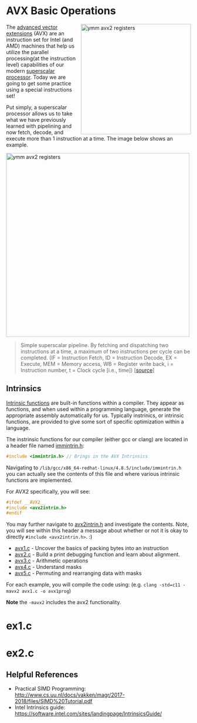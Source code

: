 # AVX Basic Operations

<img align="right" src="./Media/ymm.png" width="300px" alt="ymm avx2 registers">

The [advanced vector extensions](https://en.wikipedia.org/wiki/Advanced_Vector_Extensions) (AVX) are an instruction set for Intel (and AMD) machines that help us utilize the parallel processing(at the instruction level) capabilities of our modern [superscalar processor](https://en.wikipedia.org/wiki/Superscalar_processor). Today we are going to get some practice using a special instructions set! 

Put simply, a superscalar processor allows us to take what we have previously learned with pipelining and now fetch, decode, and execute more than 1 instruction at a time. The image below shows an example. 

<img align="center" src="./Media/Superscalarpipeline.PNG" width="500px" alt="ymm avx2 registers">

> Simple superscalar pipeline. By fetching and dispatching two instructions at a time, a maximum of two instructions per cycle can be completed. (IF = Instruction Fetch, ID = Instruction Decode, EX = Execute, MEM = Memory access, WB = Register write back, i = Instruction number, t = Clock cycle [i.e., time]) [[source](https://en.wikipedia.org/wiki/Superscalar_processor)]

## Intrinsics

[Intrinsic functions](https://en.wikipedia.org/wiki/Intrinsic_function) are built-in functions within a compiler. They appear as functions, and when used within a programming language, generate the appropriate assembly automatically for us. Typically instrinics, or intrinsic functions, are provided to give some sort of specific optimization within a language.

The instrinsic functions for our compiler (either gcc or clang) are located in a header file named [immintrin.h](https://github.com/gcc-mirror/gcc/blob/master/gcc/config/i386/immintrin.h):

 ```c
 #include <immintrin.h> // Brings in the AVX Intrinsics
 ```

Navigating to `/lib/gcc/x86_64-redhat-linux/4.8.5/include/immintrin.h` you can actually see the contents of this file and where various intrinsic functions are implemented.

For AVX2 specifically, you will see:
```c
#ifdef __AVX2__
#include <avx2intrin.h>
#endif
```
You may further navigate to [avx2intrin.h](https://github.com/gcc-mirror/gcc/blob/master/gcc/config/i386/avx2intrin.h) and investigate the contents. Note, you will see within this header a message about whether or not it is okay to directly `#include <avx2intrin.h>`. :)

* [avx1.c](./avx1.c) - Uncover the basics of packing bytes into an instruction
* [avx2.c](./avx2.c) - Build a print debugging function and learn about alignment.
* [avx3.c](./avx3.c) - Arithmetic operations
* [avx4.c](./avx4.c) - Understand masks
* [avx5.c](./avx5.c) - Permuting and rearranging data with masks

For each example, you will compile the code using: (e.g. `clang -std=c11 -mavx2 avx1.c -o avx1prog`) 

**Note** the `-mavx2` includes the avx2 functionality.

# ex1.c
# ex2.c

## Helpful References

* Practical SIMD Programming: http://www.cs.uu.nl/docs/vakken/magr/2017-2018/files/SIMD%20Tutorial.pdf
* Intel Intrinsics guide: https://software.intel.com/sites/landingpage/IntrinsicsGuide/

